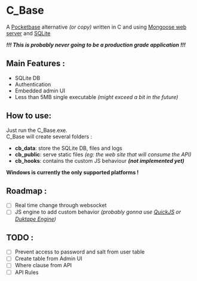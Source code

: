# C_Base

A [Pocketbase](https://pocketbase.io/) alternative _(or copy)_ written in C and using [Mongoose web server](https://mongoose.ws/) and [SQLite](https://www.sqlite.org/)

**_!!! This is probably never going to be a production grade application !!!_**

## Main Features :

- SQLite DB
- Authentication
- Embedded admin UI
- Less than 5MB single executable _(might exceed a bit in the future)_

## How to use:

Just run the C_Base.exe.\
C_Base will create several folders :
- **cb_data**: store the SQLite DB, files and logs
- **cb_public**: serve static files _(eg: the web site that will consume the API)_
- **cb_hooks**: contains the custom JS behaviour **_(not implemented yet)_**

**Windows is currently the only supported platforms !** 

## Roadmap :

- [ ] Real time change through websocket
- [ ] JS engine to add custom behavior _(probably gonna use [QuickJS](https://bellard.org/quickjs/) or [Duktape Engine](https://duktape.org/))_

## TODO : 

- [ ] Prevent access to password and salt from user table
- [ ] Create table from Admin UI 
- [ ] Where clause from API
- [ ] API Rules